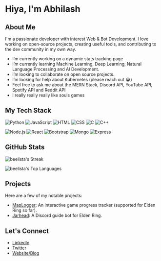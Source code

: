 # Hiya, I'm Abhilash

## About Me
I'm a passionate developer with interest Web & Bot Development. I love working on open-source projects, creating useful tools, and contributing to the dev community in my own way.

- I’m currently working on a dynamic stats tracking page 
- I’m currently learning Machine Learning, Deep Learning, Natural Language Processing and AI Development.
- I’m looking to collaborate on open source projects.
- I’m looking for help about Kubernetes (please reach out 😭)
- Feel free to ask me about the MERN Stack, Discord API, YouTube API, Spotify API and Reddit API
- I really really really like souls games 

## My Tech Stack
![Python](https://img.shields.io/badge/-Python-333?style=flat&logo=python)
![JavaScript](https://img.shields.io/badge/-JavaScript-333?style=flat&logo=javascript)
![HTML](https://img.shields.io/badge/-HTML-333?style=flat&logo=html5)
![CSS](https://img.shields.io/badge/-CSS-333?style=flat&logo=css3)
![C](https://img.shields.io/badge/C-00599C?style=for-the-badge&logo=c&logoColor=white)
![C++](https://img.shields.io/badge/C%2B%2B-00599C?style=for-the-badge&logo=c%2B%2B&logoColor=white)

![Node.js](https://img.shields.io/badge/-Node.js-333?style=flat&logo=node.js)
![React](https://img.shields.io/badge/-React-333?style=flat&logo=react)
![Bootstrap](https://img.shields.io/badge/Bootstrap-563D7C?style=for-the-badge&logo=bootstrap&logoColor=white)
![Mongo](https://img.shields.io/badge/MongoDB-4EA94B?style=for-the-badge&logo=mongodb&logoColor=white)
![Express](https://img.shields.io/badge/Express.js-404D59?style=for-the-badge)

## GitHub Stats
![beelista's Streak](https://github-readme-streak-stats.herokuapp.com/?user=beelista&theme=radical&hide_border=true)

![beelista's Top Languages](https://github-readme-stats.vercel.app/api/top-langs/?username=beelista&theme=radical&show_icons=true&hide_border=true&layout=compact)

## Projects
Here are a few of my notable projects:

- [MapLogger](https://github.com/beelista/maplogger): An interactive game progress tracker (supported for Elden Ring so far).
- [Jarhead](https://github.com/beelista/jarhead): A Discord guide bot for Elden Ring.

## Let's Connect
- [LinkedIn](https://www.linkedin.com/in/yourusername/)
- [Twitter](https://twitter.com/yourusername/)
- [Website/Blog](https://yourwebsite.com)
